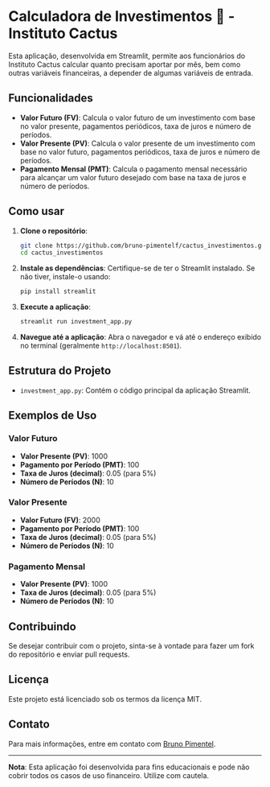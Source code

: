 # Calculadora de Investimentos 🌵 - Instituto Cactus

Esta aplicação, desenvolvida em Streamlit, permite aos funcionários do Instituto Cactus calcular quanto precisam aportar por mês, bem como outras variáveis financeiras, a depender de algumas variáveis de entrada.

## Funcionalidades

- **Valor Futuro (FV)**: Calcula o valor futuro de um investimento com base no valor presente, pagamentos periódicos, taxa de juros e número de períodos.
- **Valor Presente (PV)**: Calcula o valor presente de um investimento com base no valor futuro, pagamentos periódicos, taxa de juros e número de períodos.
- **Pagamento Mensal (PMT)**: Calcula o pagamento mensal necessário para alcançar um valor futuro desejado com base na taxa de juros e número de períodos.

## Como usar

1. **Clone o repositório**:
    ```sh
    git clone https://github.com/bruno-pimentelf/cactus_investimentos.git
    cd cactus_investimentos
    ```

2. **Instale as dependências**:
    Certifique-se de ter o Streamlit instalado. Se não tiver, instale-o usando:
    ```sh
    pip install streamlit
    ```

3. **Execute a aplicação**:
    ```sh
    streamlit run investment_app.py
    ```

4. **Navegue até a aplicação**:
    Abra o navegador e vá até o endereço exibido no terminal (geralmente `http://localhost:8501`).

## Estrutura do Projeto

- `investment_app.py`: Contém o código principal da aplicação Streamlit.

## Exemplos de Uso

### Valor Futuro
- **Valor Presente (PV)**: 1000
- **Pagamento por Período (PMT)**: 100
- **Taxa de Juros (decimal)**: 0.05 (para 5%)
- **Número de Períodos (N)**: 10

### Valor Presente
- **Valor Futuro (FV)**: 2000
- **Pagamento por Período (PMT)**: 100
- **Taxa de Juros (decimal)**: 0.05 (para 5%)
- **Número de Períodos (N)**: 10

### Pagamento Mensal
- **Valor Presente (PV)**: 1000
- **Taxa de Juros (decimal)**: 0.05 (para 5%)
- **Número de Períodos (N)**: 10

## Contribuindo

Se desejar contribuir com o projeto, sinta-se à vontade para fazer um fork do repositório e enviar pull requests.

## Licença

Este projeto está licenciado sob os termos da licença MIT.

## Contato

Para mais informações, entre em contato com [Bruno Pimentel](mailto:seuemail@exemplo.com).

---

**Nota**: Esta aplicação foi desenvolvida para fins educacionais e pode não cobrir todos os casos de uso financeiro. Utilize com cautela.
